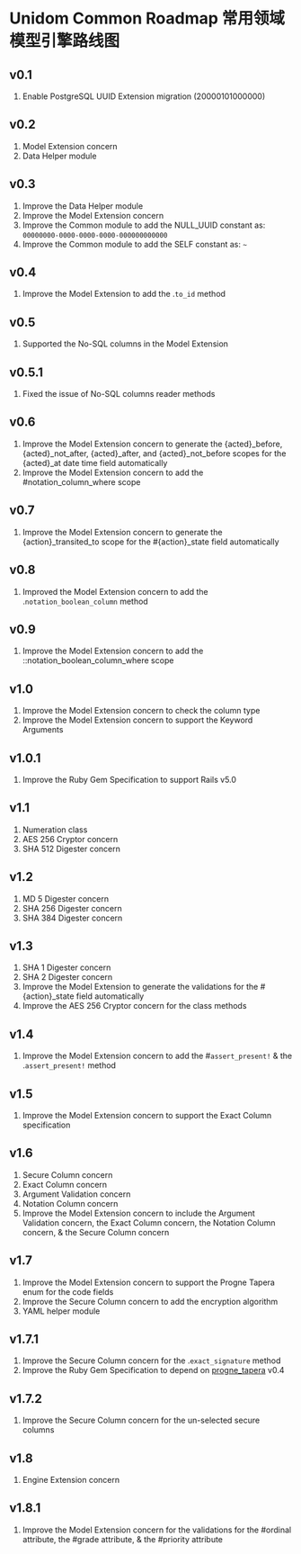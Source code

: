 # Unidom Common Roadmap 常用领域模型引擎路线图

## v0.1
1. Enable PostgreSQL UUID Extension migration (20000101000000)

## v0.2
1. Model Extension concern
2. Data Helper module

## v0.3
1. Improve the Data Helper module
2. Improve the Model Extension concern
3. Improve the Common module to add the NULL_UUID constant as: ``00000000-0000-0000-0000-000000000000``
4. Improve the Common module to add the SELF constant as: ``~``

## v0.4
1. Improve the Model Extension to add the .``to_id`` method

## v0.5
1. Supported the No-SQL columns in the Model Extension

## v0.5.1
1. Fixed the issue of No-SQL columns reader methods

## v0.6
1. Improve the Model Extension concern to generate the {acted}_before, {acted}_not_after, {acted}_after, and {acted}_not_before scopes for the {acted}_at date time field automatically
2. Improve the Model Extension concern to add the #notation_column_where scope

## v0.7
1. Improve the Model Extension concern to generate the {action}_transited_to scope for the #{action}_state field automatically

## v0.8
1. Improved the Model Extension concern to add the .``notation_boolean_column`` method

## v0.9
1. Improve the Model Extension concern to add the ::notation_boolean_column_where scope

## v1.0
1. Improve the Model Extension concern to check the column type
2. Improve the Model Extension concern to support the Keyword Arguments

## v1.0.1
1. Improve the Ruby Gem Specification to support Rails v5.0

## v1.1
1. Numeration class
2. AES 256 Cryptor concern
3. SHA 512 Digester concern

## v1.2
1. MD 5 Digester concern
2. SHA 256 Digester concern
3. SHA 384 Digester concern

## v1.3
1. SHA 1 Digester concern
2. SHA 2 Digester concern
3. Improve the Model Extension to generate the validations for the #{action}_state field automatically
4. Improve the AES 256 Cryptor concern for the class methods

## v1.4
1. Improve the Model Extension concern to add the #``assert_present!`` & the .``assert_present!`` method

## v1.5
1. Improve the Model Extension concern to support the Exact Column specification

## v1.6
1. Secure Column concern
2. Exact Column concern
3. Argument Validation concern
4. Notation Column concern
5. Improve the Model Extension concern to include the Argument Validation concern, the Exact Column concern, the Notation Column concern, & the Secure Column concern

## v1.7
1. Improve the Model Extension concern to support the Progne Tapera enum for the code fields
2. Improve the Secure Column concern to add the encryption algorithm
3. YAML helper module

## v1.7.1
1. Improve the Secure Column concern for the .``exact_signature`` method
2. Improve the Ruby Gem Specification to depend on [progne_tapera](https://github.com/topbitdu/progne_tapera) v0.4

## v1.7.2
1. Improve the Secure Column concern for the un-selected secure columns

## v1.8
1. Engine Extension concern

## v1.8.1
1. Improve the Model Extension concern for the validations for the #ordinal attribute, the #grade attribute, & the #priority attribute

